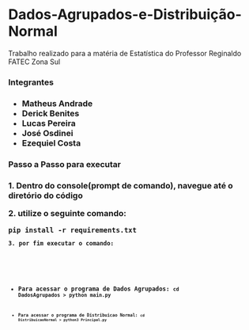 # Dados-Agrupados-e-Distribuição-Normal
Trabalho realizado para a matéria de Estatística do Professor Reginaldo 
FATEC Zona Sul

<h3>Integrantes<h3>

* Matheus Andrade
* Derick Benites
* Lucas Pereira
* José Osdinei
* Ezequiel Costa

<h3>Passo a Passo para executar<h3>

<p>1. Dentro do console(prompt de comando), navegue até o diretório do código</p>

<p>2. utilize o seguinte comando:</p>
    <code>pip install -r requirements.txt<code>
<p>3. por fim executar o comando:</p>

* Para acessar o programa de Dados Agrupados:
    <code>cd DadosAgrupados > python main.py<code> 
    
* Para acessar o programa de Distribuicao Normal:
    <code>cd DistribuicaoNormal > python3 Principal.py<code>